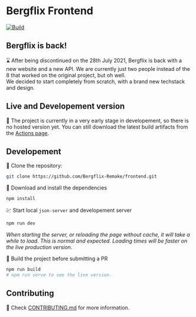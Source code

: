 # Bergflix Frontend

[![Build](https://github.com/Bergflix-Remake/frontend/actions/workflows/build.yml/badge.svg)](https://github.com/Bergflix-Remake/frontend/actions/workflows/build.yml)

## Bergflix is back!

⌛ After being discontinued on the 28th July 2021, Bergflix is back with a new website and a new API. We are currently just two people instead of the 8 that worked on the original project, but oh well. \
We decided to start completely from scratch, with a brand new techstack and design.

## Live and Developement version

🌱 The project is currently in a very early stage in developement, so there is no hosted version yet. You can still download the latest build artifacts from the [Actions page](https://github.com/Bergflix-Remake/frontend/actions).

## Developement

👥 Clone the repository:

```bash
git clone https://github.com/Bergflix-Remake/frontend.git
```

🔽 Download and install the dependencies

```bash
npm install
```

💹 Start local `json-server` and developement server

```bash
npm run dev
```

*When starting the server, or reloading the page without cache, it will take a while to load. This is normal and expected. Loading times will be faster on the live production version.*

🔨 Build the project before submitting a PR

```bash
npm run build
# npm run serve to see the live version.
```

## Contributing

🔧 Check [CONTRIBUTING.md](/CONTRIBUTING.md) for more information.
